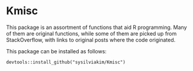 # Kmisc

This package is an assortment of functions that aid R programming. Many of them are original functions, while some of them are picked up from StackOverflow, with links to original posts where the code originated. 

This package can be installed as follows:

    devtools::install_github("sysilviakim/Kmisc")
    

